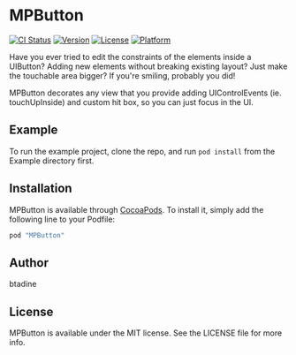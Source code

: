 # MPButton

[![CI Status](http://img.shields.io/travis/btadine/MPButton.svg?style=flat)](https://travis-ci.org/btadine/MPButton)
[![Version](https://img.shields.io/cocoapods/v/MPButton.svg?style=flat)](http://cocoapods.org/pods/MPButton)
[![License](https://img.shields.io/cocoapods/l/MPButton.svg?style=flat)](http://cocoapods.org/pods/MPButton)
[![Platform](https://img.shields.io/cocoapods/p/MPButton.svg?style=flat)](http://cocoapods.org/pods/MPButton)

Have you ever tried to edit the constraints of the elements inside a UIButton? 
Adding new elements without breaking existing layout?
Just make the touchable area bigger?
If you're smiling, probably you did!

MPButton decorates any view that you provide adding UIControlEvents (ie. touchUpInside) and custom hit box, so you can just focus in the UI.

## Example

To run the example project, clone the repo, and run `pod install` from the Example directory first.

## Installation

MPButton is available through [CocoaPods](http://cocoapods.org). To install
it, simply add the following line to your Podfile:

```ruby
pod "MPButton"
```

## Author

btadine

## License

MPButton is available under the MIT license. See the LICENSE file for more info.

